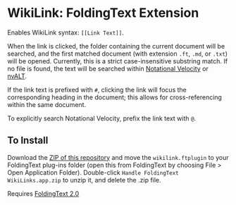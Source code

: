 # WikiLink: FoldingText Extension

Enables WikiLink syntax: `[[Link Text]]`.

When the link is clicked, the folder containing the current document will be searched, and the first matched document (with extension `.ft`, `.md`, or `.txt`) will be opened. Currently, this is a strict case-insensitive substring match. If no file is found, the text will be searched within [Notational Velocity](http://notational.net) or [nvALT](http://brettterpstra.com/projects/nvalt/).

If the link text is prefixed with `#`, clicking the link will focus the corresponding heading in the document; this allows for cross-referencing within the same document.

To explicitly search Notational Velocity, prefix the link text with `@`.

## To Install

Download the [ZIP of this repository](https://github.com/jamiekowalski/foldingtext-extra/archive/master.zip) and move the `wikilink.ftplugin` to your FoldingText plug-ins folder (open this from FoldingText by choosing File > Open Application Folder). Double-click `Handle FoldingText WikiLinks.app.zip` to unzip it, and delete the .zip file.

Requires [FoldingText 2.0](http://support.foldingtext.com/discussions/development-versions/)
